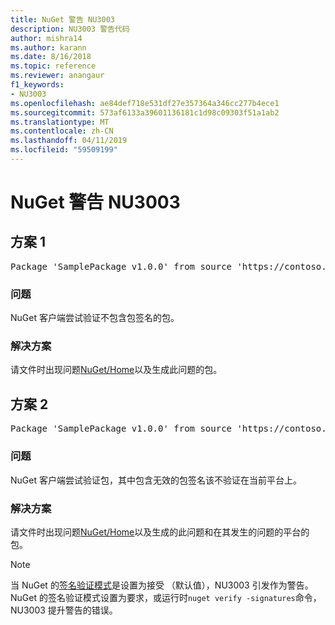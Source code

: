 ```yaml
---
title: NuGet 警告 NU3003
description: NU3003 警告代码
author: mishra14
ms.author: karann
ms.date: 8/16/2018
ms.topic: reference
ms.reviewer: anangaur
f1_keywords:
- NU3003
ms.openlocfilehash: ae84def718e531df27e357364a346cc277b4ece1
ms.sourcegitcommit: 573af6133a39601136181c1d98c09303f51a1ab2
ms.translationtype: MT
ms.contentlocale: zh-CN
ms.lasthandoff: 04/11/2019
ms.locfileid: "59509199"
---
```

# <a name="nuget-warning-nu3003"></a>NuGet 警告 NU3003

## <a name="scenario-1"></a>方案 1

<pre>Package 'SamplePackage v1.0.0' from source 'https://contoso.com/index.json': The package is not signed. Unable to verify signature from an unsigned package.</pre>

### <a name="issue"></a>问题

NuGet 客户端尝试验证不包含包签名的包。


### <a name="solution"></a>解决方案

请文件时出现问题[NuGet/Home](https://github.com/NuGet/Home/issues)以及生成此问题的包。



## <a name="scenario-2"></a>方案 2

<pre>Package 'SamplePackage v1.0.0' from source 'https://contoso.com/index.json': The package signature is invalid or cannot be verified on this platform.</pre>

### <a name="issue"></a>问题

NuGet 客户端尝试验证包，其中包含无效的包签名该不验证在当前平台上。


### <a name="solution"></a>解决方案

请文件时出现问题[NuGet/Home](https://github.com/NuGet/Home/issues)以及生成的此问题和在其发生的问题的平台的包。

> [!Note]
> 当 NuGet 的[签名验证模式](https://docs.microsoft.com/en-us/nuget/consume-packages/installing-signed-packages#configure-package-signature-requirements)是设置为接受 （默认值），NU3003 引发作为警告。 NuGet 的签名验证模式设置为要求，或运行时`nuget verify -signatures`命令，NU3003 提升警告的错误。 

